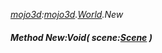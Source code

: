 _[mojo3d](../../modules/mojo3d/mojo3d-module.md):[mojo3d](../../modules/mojo3d/mojo3d-module.md).[World](../../modules/mojo3d/mojo3d-world.md).New_
##### Method New:Void( scene:[Scene](../../modules/mojo3d/mojo3d-scene.md) )
